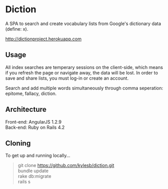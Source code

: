 # Diction

A SPA to search and create vocabulary lists from Google's dictionary data (define: x). 

http://dictionproject.herokuapp.com

## Usage

All index searches are temperary sessions on the client-side, which means if you refresh the page or navigate away, the data will be lost. In order to save and share lists, you must log-in or create an account. 

Search and add multiple words simultaneously through comma seperation: epitome, fallacy, diction. 


## Architecture

Front-end: 	AngularJS 1.2.9<br>
Back-end:	Ruby on Rails 4.2


## Cloning

To get up and running locally...

> git clone https://github.com/kylesb/diction.git<br>
> bundle update<br>
> rake db:migrate<br>
> rails s